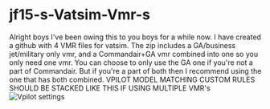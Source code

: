# jf15-s-Vatsim-Vmr-s
Alright boys I've been owing this to you boys for a while now. I have created a github with 4 VMR files for vatsim. The zip includes a GA/business jet/military only vmr, and a Commandair+GA vmr combined into one so you only need one vmr. You can choose to only use the GA one if you're not a part of Commandair. But if you're a part of both then I recommend using the one that has both combined.
VPILOT MODEL MATCHING CUSTOM RULES SHOULD BE STACKED LIKE THIS IF USING MULTIPLE VMR's
![Vpilot settings](https://github.com/user-attachments/assets/e02c2804-0d0a-4320-8746-d0792366065b)

